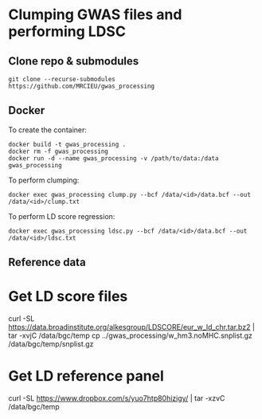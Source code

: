 # Clumping GWAS files and performing LDSC

## Clone repo & submodules
```git clone --recurse-submodules https://github.com/MRCIEU/gwas_processing```

## Docker

To create the container:

```
docker build -t gwas_processing .
docker rm -f gwas_processing
docker run -d --name gwas_processing -v /path/to/data:/data gwas_processing 
```

To perform clumping:

```
docker exec gwas_processing clump.py --bcf /data/<id>/data.bcf --out /data/<id>/clump.txt
```

To perform LD score regression:

```
docker exec gwas_processing ldsc.py --bcf /data/<id>/data.bcf --out /data/<id>/ldsc.txt
```


## Reference data

# Get LD score files
curl -SL https://data.broadinstitute.org/alkesgroup/LDSCORE/eur_w_ld_chr.tar.bz2 | tar -xvjC /data/bgc/temp
cp ../gwas_processing/w_hm3.noMHC.snplist.gz /data/bgc/temp/snplist.gz

# Get LD reference panel
curl -SL https://www.dropbox.com/s/yuo7htp80hizigy/ | tar -xzvC /data/bgc/temp


